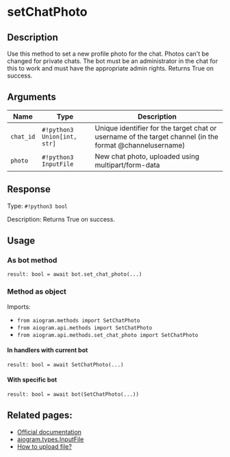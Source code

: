 # setChatPhoto

## Description

Use this method to set a new profile photo for the chat. Photos can't be changed for private chats. The bot must be an administrator in the chat for this to work and must have the appropriate admin rights. Returns True on success.


## Arguments

| Name | Type | Description |
| - | - | - |
| `chat_id` | `#!python3 Union[int, str]` | Unique identifier for the target chat or username of the target channel (in the format @channelusername) |
| `photo` | `#!python3 InputFile` | New chat photo, uploaded using multipart/form-data |



## Response

Type: `#!python3 bool`

Description: Returns True on success.


## Usage

### As bot method

```python3
result: bool = await bot.set_chat_photo(...)
```

### Method as object

Imports:

- `from aiogram.methods import SetChatPhoto`
- `from aiogram.api.methods import SetChatPhoto`
- `from aiogram.api.methods.set_chat_photo import SetChatPhoto`

#### In handlers with current bot
```python3
result: bool = await SetChatPhoto(...)
```

#### With specific bot
```python3
result: bool = await bot(SetChatPhoto(...))
```



## Related pages:

- [Official documentation](https://core.telegram.org/bots/api#setchatphoto)
- [aiogram.types.InputFile](../types/input_file.md)
- [How to upload file?](../upload_file.md)
